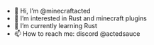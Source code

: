- 👋 Hi, I’m @minecraftacted
- 👀 I’m interested in Rust and minecraft plugins
- 🌱 I’m currently learning Rust
- 📫 How to reach me: discord @actedsauce

<!---
minecraftacted/minecraftacted is a ✨ special ✨ repository because its `README.md` (this file) appears on your GitHub profile.
You can click the Preview link to take a look at your changes.
--->
